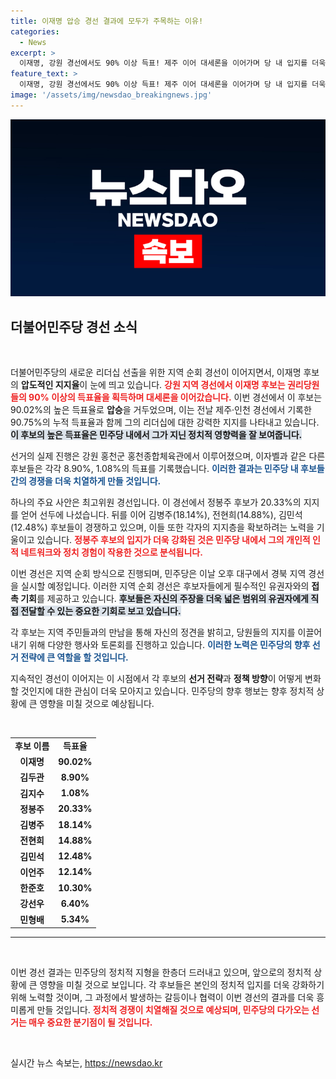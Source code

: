 ```yaml
---
title: 이재명 압승 경선 결과에 모두가 주목하는 이유!
categories:
  - News
excerpt: >
  이재명, 강원 경선에서도 90% 이상 득표! 제주 이어 대세론을 이어가며 당 내 입지를 더욱 확고히 했다. 최고위원 경선에서는 정봉주가 1위. 민주당의 향후 행보에 이목 집중!
feature_text: >
  이재명, 강원 경선에서도 90% 이상 득표! 제주 이어 대세론을 이어가며 당 내 입지를 더욱 확고히 했다. 최고위원 경선에서는 정봉주가 1위. 민주당의 향후 행보에 이목 집중!
image: '/assets/img/newsdao_breakingnews.jpg'
---
```


<p><img src="/assets/img/newsdao_breakingnews.jpg" alt="flaretime 속보" /></p>

<h2 data-ke-size="size26">더불어민주당 경선 소식</h2>

<p data-ke-size="size16">&nbsp;</p>

<p>더불어민주당의 새로운 리더십 선출을 위한 지역 순회 경선이 이어지면서, 이재명 후보의 <strong>압도적인 지지율</strong>이 눈에 띄고 있습니다. <b><span style="color: #ee2323;">강원 지역 경선에서 이재명 후보는 권리당원들의 90% 이상의 득표율을 획득하며 대세론을 이어갔습니다.</span></b> 이번 경선에서 이 후보는 90.02%의 높은 득표율로 <strong>압승</strong>을 거두었으며, 이는 전날 제주·인천 경선에서 기록한 90.75%의 누적 득표율과 함께 그의 리더십에 대한 강력한 지지를 나타내고 있습니다. <b><span style="background-color: #21538527;">이 후보의 높은 득표율은 민주당 내에서 그가 지닌 정치적 영향력을 잘 보여줍니다.</span></b> </p>

<p>선거의 실제 진행은 강원 홍천군 홍천종합체육관에서 이루어졌으며, 이자벨과 같은 다른 후보들은 각각 8.90%, 1.08%의 득표를 기록했습니다. <b><span style="color: #1a5490;">이러한 결과는 민주당 내 후보들 간의 경쟁을 더욱 치열하게 만들 것입니다.</span></b> </p>

<p>하나의 주요 사안은 최고위원 경선입니다. 이 경선에서 정봉주 후보가 20.33%의 지지를 얻어 선두에 나섰습니다. 뒤를 이어 김병주(18.14%), 전현희(14.88%), 김민석(12.48%) 후보들이 경쟁하고 있으며, 이들 또한 각자의 지지층을 확보하려는 노력을 기울이고 있습니다. <b><span style="color: #ee2323;">정봉주 후보의 입지가 더욱 강화된 것은 민주당 내에서 그의 개인적 인적 네트워크와 정치 경험이 작용한 것으로 분석됩니다.</span></b> </p>

<p>이번 경선은 지역 순회 방식으로 진행되며, 민주당은 이날 오후 대구에서 경북 지역 경선을 실시할 예정입니다. 이러한 지역 순회 경선은 후보자들에게 필수적인 유권자와의 <strong>접촉 기회</strong>를 제공하고 있습니다. <b><span style="background-color: #21538527;">후보들은 자신의 주장을 더욱 넓은 범위의 유권자에게 직접 전달할 수 있는 중요한 기회로 보고 있습니다.</span></b> </p>

<p>각 후보는 지역 주민들과의 만남을 통해 자신의 정견을 밝히고, 당원들의 지지를 이끌어 내기 위해 다양한 행사와 토론회를 진행하고 있습니다. <b><span style="color: #1a5490;">이러한 노력은 민주당의 향후 선거 전략에 큰 역할을 할 것입니다.</span></b> </p>

<p>지속적인 경선이 이어지는 이 시점에서 각 후보의 <strong>선거 전략</strong>과 <strong>정책 방향</strong>이 어떻게 변화할 것인지에 대한 관심이 더욱 모아지고 있습니다. 민주당의 향후 행보는 향후 정치적 상황에 큰 영향을 미칠 것으로 예상됩니다. </p>

<p data-ke-size="size16">&nbsp;</p>

<table>
    <tr>
        <td style="text-align: center; height: 17px;"><b>후보 이름</b></td>
        <td style="text-align: center; height: 17px;"><b>득표율</b></td>
    </tr>
    <tr>
        <td style="text-align: center; height: 17px;"><b>이재명</b></td>
        <td style="text-align: center; height: 17px;"><b>90.02%</b></td>
    </tr>
    <tr>
        <td style="text-align: center; height: 17px;"><b>김두관</b></td>
        <td style="text-align: center; height: 17px;"><b>8.90%</b></td>
    </tr>
    <tr>
        <td style="text-align: center; height: 17px;"><b>김지수</b></td>
        <td style="text-align: center; height: 17px;"><b>1.08%</b></td>
    </tr>
    <tr>
        <td style="text-align: center; height: 17px;"><b>정봉주</b></td>
        <td style="text-align: center; height: 17px;"><b>20.33%</b></td>
    </tr>
    <tr>
        <td style="text-align: center; height: 17px;"><b>김병주</b></td>
        <td style="text-align: center; height: 17px;"><b>18.14%</b></td>
    </tr>
    <tr>
        <td style="text-align: center; height: 17px;"><b>전현희</b></td>
        <td style="text-align: center; height: 17px;"><b>14.88%</b></td>
    </tr>
    <tr>
        <td style="text-align: center; height: 17px;"><b>김민석</b></td>
        <td style="text-align: center; height: 17px;"><b>12.48%</b></td>
    </tr>
    <tr>
        <td style="text-align: center; height: 17px;"><b>이언주</b></td>
        <td style="text-align: center; height: 17px;"><b>12.14%</b></td>
    </tr>
    <tr>
        <td style="text-align: center; height: 17px;"><b>한준호</b></td>
        <td style="text-align: center; height: 17px;"><b>10.30%</b></td>
    </tr>
    <tr>
        <td style="text-align: center; height: 17px;"><b>강선우</b></td>
        <td style="text-align: center; height: 17px;"><b>6.40%</b></td>
    </tr>
    <tr>
        <td style="text-align: center; height: 17px;"><b>민형배</b></td>
        <td style="text-align: center; height: 17px;"><b>5.34%</b></td>
    </tr>
</table>

<hr>

<p data-ke-size="size16">&nbsp;</p>

<p>이번 경선 결과는 민주당의 정치적 지형을 한층더 드러내고 있으며, 앞으로의 정치적 상황에 큰 영향을 미칠 것으로 보입니다. 각 후보들은 본인의 정치적 입지를 더욱 강화하기 위해 노력할 것이며, 그 과정에서 발생하는 갈등이나 협력이 이번 경선의 결과를 더욱 흥미롭게 만들 것입니다. <b><span style="color: #ee2323;">정치적 경쟁이 치열해질 것으로 예상되며, 민주당의 다가오는 선거는 매우 중요한 분기점이 될 것입니다.</span></b> </p>

<p data-ke-size="size16">&nbsp;</p>
실시간 뉴스 속보는, <a href="https://newsdao.kr" rel="dofollow">https://newsdao.kr</a>


